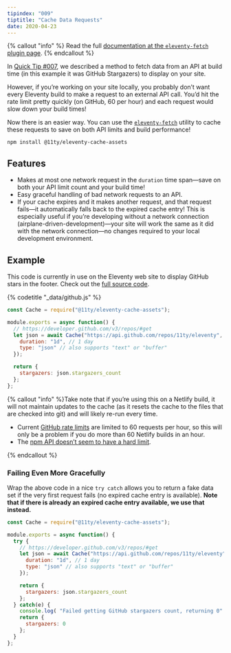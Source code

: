 ```yaml
---
tipindex: "009"
tiptitle: "Cache Data Requests"
date: 2020-04-23
---
```

{% callout "info" %}
Read the full <a href="/docs/plugins/fetch/">documentation at the <code>eleventy-fetch</code> plugin page</a>.
{% endcallout %}

In [Quick Tip #007](/docs/quicktips/eliminate-js/), we described a method to fetch data from an API at build time (in this example it was GitHub Stargazers) to display on your site.

However, if you’re working on your site locally, you probably don’t want every Eleventy build to make a request to an external API call. You’d hit the rate limit pretty quickly (on GitHub, 60 per hour) and each request would slow down your build times!

Now there is an easier way. You can use the [`eleventy-fetch`](/docs/plugins/fetch/) utility to cache these requests to save on both API limits and build performance!

```
npm install @11ty/eleventy-cache-assets
```

## Features

* Makes at most one network request in the `duration` time span—save on both your API limit count and your build time!
* Easy graceful handling of bad network requests to an API.
* If your cache expires and it makes another request, and that request fails—it automatically falls back to the expired cache entry! This is especially useful if you’re developing without a network connection (airplane-driven-development)—your site will work the same as it did with the network connection—no changes required to your local development environment.

## Example

This code is currently in use on the Eleventy web site to display GitHub stars in the footer. Check out the [full source code](https://github.com/11ty/11ty-website/blob/768b97fb27543e3139fe53dfb19cdeafb12e3d1c/_data/github.js).

{% codetitle "_data/github.js" %}

```js
const Cache = require("@11ty/eleventy-cache-assets");

module.exports = async function() {
  // https://developer.github.com/v3/repos/#get
  let json = await Cache("https://api.github.com/repos/11ty/eleventy", {
    duration: "1d", // 1 day
    type: "json" // also supports "text" or "buffer"
  });

  return {
    stargazers: json.stargazers_count
  };
};
```

{% callout "info" %}Take note that if you’re using this on a Netlify build, it will not maintain updates to the cache (as it resets the cache to the files that are checked into git) and will likely re-run every time.

<ul>
  <li>Current <a href="https://developer.github.com/v3/#rate-limiting">GitHub rate limits</a> are limited to 60 requests per hour, so this will only be a problem if you do more than 60 Netlify builds in an hour.</li>
  <li>The <a href="https://blog.npmjs.org/post/164799520460/api-rate-limiting-rolling-out">npm API doesn’t seem to have a hard limit</a>.</li>
</ul>{% endcallout %}

### Failing Even More Gracefully

Wrap the above code in a nice `try catch` allows you to return a fake data set if the very first request fails (no expired cache entry is available). <strong>Note that if there is already an expired cache entry available, we use that instead.</strong>

```js
const Cache = require("@11ty/eleventy-cache-assets");

module.exports = async function() {
  try {
    // https://developer.github.com/v3/repos/#get
    let json = await Cache("https://api.github.com/repos/11ty/eleventy", {
      duration: "1d", // 1 day
      type: "json" // also supports "text" or "buffer"
    });

    return {
      stargazers: json.stargazers_count
    };
  } catch(e) {
    console.log( "Failed getting GitHub stargazers count, returning 0" );
    return {
      stargazers: 0
    };
  }
};
```